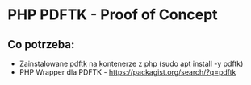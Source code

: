 # PHP PDFTK - Proof of Concept

## Co potrzeba:
* Zainstalowane pdftk na kontenerze z php (sudo apt install -y pdftk)
* PHP Wrapper dla PDFTK - https://packagist.org/search/?q=pdftk

